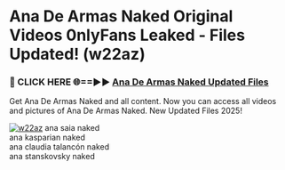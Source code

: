 # Ana De Armas Naked Original Videos 0nlyFans Leaked - Files Updated! (w22az)

<h3>🔴 CLICK HERE 🌐==►► <a href="https://tinyurl.com/yckcrads" rel="nofollow">Ana De Armas Naked Updated Files</a></h3>

Get Ana De Armas Naked and all content. Now you can access all videos and pictures of Ana De Armas Naked. New Updated Files 2025!

[![w22az](https://i.imgur.com/hpKpOFt.gif)](https://tinyurl.com/yckcrads)
ana saia naked<br>
ana kasparian naked<br>
ana claudia talancón naked<br>
ana stanskovsky naked
